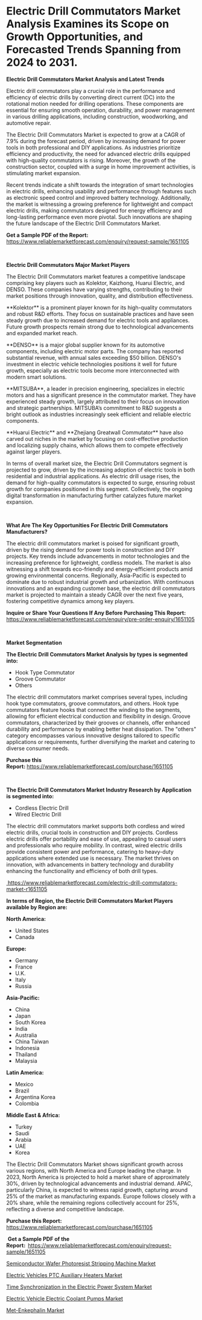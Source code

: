 <p><h1>Electric Drill Commutators Market Analysis Examines its Scope on Growth Opportunities, and Forecasted Trends Spanning from 2024 to 2031.</h1></p><p><strong>Electric Drill Commutators Market Analysis and Latest Trends</strong></p>
<p><p>Electric drill commutators play a crucial role in the performance and efficiency of electric drills by converting direct current (DC) into the rotational motion needed for drilling operations. These components are essential for ensuring smooth operation, durability, and power management in various drilling applications, including construction, woodworking, and automotive repair.</p><p>The Electric Drill Commutators Market is expected to grow at a CAGR of 7.9% during the forecast period, driven by increasing demand for power tools in both professional and DIY applications. As industries prioritize efficiency and productivity, the need for advanced electric drills equipped with high-quality commutators is rising. Moreover, the growth of the construction sector, coupled with a surge in home improvement activities, is stimulating market expansion.</p><p>Recent trends indicate a shift towards the integration of smart technologies in electric drills, enhancing usability and performance through features such as electronic speed control and improved battery technology. Additionally, the market is witnessing a growing preference for lightweight and compact electric drills, making commutators designed for energy efficiency and long-lasting performance even more pivotal. Such innovations are shaping the future landscape of the Electric Drill Commutators Market.</p></p>
<p><strong>Get a Sample PDF of the Report:&nbsp;</strong> <a href="https://www.reliablemarketforecast.com/enquiry/request-sample/1651105?utm_campaign=1870&utm_medium=2&utm_source=Github&utm_content=ia&utm_term=08122024&utm_id=electric-drill-commutators">https://www.reliablemarketforecast.com/enquiry/request-sample/1651105</a></p>
<p>&nbsp;</p>
<p><strong>Electric Drill Commutators Major Market Players</strong></p>
<p><p>The Electric Drill Commutators market features a competitive landscape comprising key players such as Kolektor, Kaizhong, Huarui Electric, and DENSO. These companies have varying strengths, contributing to their market positions through innovation, quality, and distribution effectiveness.</p><p>**Kolektor** is a prominent player known for its high-quality commutators and robust R&D efforts. They focus on sustainable practices and have seen steady growth due to increased demand for electric tools and appliances. Future growth prospects remain strong due to technological advancements and expanded market reach.</p><p>**DENSO** is a major global supplier known for its automotive components, including electric motor parts. The company has reported substantial revenue, with annual sales exceeding $50 billion. DENSO's investment in electric vehicle technologies positions it well for future growth, especially as electric tools become more interconnected with modern smart solutions.</p><p>**MITSUBA**, a leader in precision engineering, specializes in electric motors and has a significant presence in the commutator market. They have experienced steady growth, largely attributed to their focus on innovation and strategic partnerships. MITSUBA’s commitment to R&D suggests a bright outlook as industries increasingly seek efficient and reliable electric components.</p><p>**Huarui Electric** and **Zhejiang Greatwall Commutator** have also carved out niches in the market by focusing on cost-effective production and localizing supply chains, which allows them to compete effectively against larger players.</p><p>In terms of overall market size, the Electric Drill Commutators segment is projected to grow, driven by the increasing adoption of electric tools in both residential and industrial applications. As electric drill usage rises, the demand for high-quality commutators is expected to surge, ensuring robust growth for companies positioned in this segment. Collectively, the ongoing digital transformation in manufacturing further catalyzes future market expansion.</p></p>
<p>&nbsp;</p>
<p><strong>What Are The Key Opportunities For Electric Drill Commutators Manufacturers?</strong></p>
<p><p>The electric drill commutators market is poised for significant growth, driven by the rising demand for power tools in construction and DIY projects. Key trends include advancements in motor technologies and the increasing preference for lightweight, cordless models. The market is also witnessing a shift towards eco-friendly and energy-efficient products amid growing environmental concerns. Regionally, Asia-Pacific is expected to dominate due to robust industrial growth and urbanization. With continuous innovations and an expanding customer base, the electric drill commutators market is projected to maintain a steady CAGR over the next five years, fostering competitive dynamics among key players.</p></p>
<p><strong>Inquire or Share Your Questions If Any Before Purchasing This Report:</strong> <a href="https://www.reliablemarketforecast.com/enquiry/pre-order-enquiry/1651105?utm_campaign=1870&utm_medium=2&utm_source=Github&utm_content=ia&utm_term=08122024&utm_id=electric-drill-commutators">https://www.reliablemarketforecast.com/enquiry/pre-order-enquiry/1651105</a></p>
<p>&nbsp;</p>
<p><strong>Market Segmentation</strong></p>
<p><strong>The Electric Drill Commutators Market Analysis by types is segmented into:</strong></p>
<p><ul><li>Hook Type Commutator</li><li>Groove Commutator</li><li>Others</li></ul></p>
<p><p>The electric drill commutators market comprises several types, including hook type commutators, groove commutators, and others. Hook type commutators feature hooks that connect the winding to the segments, allowing for efficient electrical conduction and flexibility in design. Groove commutators, characterized by their grooves or channels, offer enhanced durability and performance by enabling better heat dissipation. The "others" category encompasses various innovative designs tailored to specific applications or requirements, further diversifying the market and catering to diverse consumer needs.</p></p>
<p><strong>Purchase this Report:&nbsp;</strong><a href="https://www.reliablemarketforecast.com/purchase/1651105?utm_campaign=1870&utm_medium=2&utm_source=Github&utm_content=ia&utm_term=08122024&utm_id=electric-drill-commutators">https://www.reliablemarketforecast.com/purchase/1651105</a></p>
<p>&nbsp;</p>
<p><strong>The Electric Drill Commutators Market Industry Research by Application is segmented into:</strong></p>
<p><ul><li>Cordless Electric Drill</li><li>Wired Electric Drill</li></ul></p>
<p><p>The electric drill commutators market supports both cordless and wired electric drills, crucial tools in construction and DIY projects. Cordless electric drills offer portability and ease of use, appealing to casual users and professionals who require mobility. In contrast, wired electric drills provide consistent power and performance, catering to heavy-duty applications where extended use is necessary. The market thrives on innovation, with advancements in battery technology and durability enhancing the functionality and efficiency of both drill types.</p></p>
<p><a href="https://www.reliablemarketforecast.com/electric-drill-commutators-market-r1651105?utm_campaign=1870&utm_medium=2&utm_source=Github&utm_content=ia&utm_term=08122024&utm_id=electric-drill-commutators">&nbsp;https://www.reliablemarketforecast.com/electric-drill-commutators-market-r1651105</a></p>
<p><strong>In terms of Region, the Electric Drill Commutators Market Players available by Region are:</strong></p>
<p>
    <p> <strong> North America: </strong>
        <ul>
            <li>United States</li>
            <li>Canada</li>
        </ul>
        </p> 
    <p> <strong> Europe: </strong>
        <ul>
            <li>Germany</li>
            <li>France</li>
            <li>U.K.</li>
            <li>Italy</li>
            <li>Russia</li>
        </ul>
        </p> 
    <p> <strong> Asia-Pacific: </strong>
        <ul>
            <li>China</li>
            <li>Japan</li>
            <li>South Korea</li>
            <li>India</li>
            <li>Australia</li>
            <li>China Taiwan</li>
            <li>Indonesia</li>
            <li>Thailand</li>
            <li>Malaysia</li>
        </ul>
        </p> 
    <p> <strong> Latin America: </strong>
        <ul>
            <li>Mexico</li>
            <li>Brazil</li>
            <li>Argentina Korea</li>
            <li>Colombia</li>
        </ul>
        </p> 
    <p> <strong> Middle East & Africa: </strong>
        <ul>
            <li>Turkey</li>
            <li>Saudi</li>
            <li>Arabia</li>
            <li>UAE</li>
            <li>Korea</li>
        </ul>
    </p>
    </p>
<p><p>The Electric Drill Commutators Market shows significant growth across various regions, with North America and Europe leading the charge. In 2023, North America is projected to hold a market share of approximately 30%, driven by technological advancements and industrial demand. APAC, particularly China, is expected to witness rapid growth, capturing around 25% of the market as manufacturing expands. Europe follows closely with a 20% share, while the remaining regions collectively account for 25%, reflecting a diverse and competitive landscape.</p></p>
<p><strong>Purchase this Report: </strong><a href="https://www.reliablemarketforecast.com/purchase/1651105?utm_campaign=1870&utm_medium=2&utm_source=Github&utm_content=ia&utm_term=08122024&utm_id=electric-drill-commutators">https://www.reliablemarketforecast.com/purchase/1651105</a></p>
<p>&nbsp;<strong>Get a Sample PDF of the Report:&nbsp;&nbsp;</strong><a href="https://www.reliablemarketforecast.com/enquiry/request-sample/1651105?utm_campaign=1870&utm_medium=2&utm_source=Github&utm_content=ia&utm_term=08122024&utm_id=electric-drill-commutators">https://www.reliablemarketforecast.com/enquiry/request-sample/1651105</a></p>
<p><strong></strong></p>
<p><p><a href="https://www.linkedin.com/pulse/the-sympatico-insight-9odme?utm_campaign=1870&utm_medium=2&utm_source=Github&utm_content=ia&utm_term=08122024&utm_id=electric-drill-commutators">Semiconductor Wafer Photoresist Stripping Machine Market</a></p><p><a href="https://www.linkedin.com/pulse/assessing-electric-vehicles-ptc-auxiliary-heaters-market-j4t0e?utm_campaign=1870&utm_medium=2&utm_source=Github&utm_content=ia&utm_term=08122024&utm_id=electric-drill-commutators">Electric Vehicles PTC Auxiliary Heaters Market</a></p><p><a href="https://www.linkedin.com/pulse/assessing-time-synchronization-electric-power-system-market-8cpwf?utm_campaign=1870&utm_medium=2&utm_source=Github&utm_content=ia&utm_term=08122024&utm_id=electric-drill-commutators">Time Synchronization in the Electric Power System Market</a></p><p><a href="https://www.linkedin.com/pulse/compreh-proposis-fbaif?utm_campaign=1870&utm_medium=2&utm_source=Github&utm_content=ia&utm_term=08122024&utm_id=electric-drill-commutators">Electric Vehicle Electric Coolant Pumps Market</a></p><p><a href="https://github.com/PeterParrish5/Market-Research-Report-List-7/blob/main/met-enkephalin-market.md?utm_campaign=1870&utm_medium=2&utm_source=Github&utm_content=ia&utm_term=08122024&utm_id=electric-drill-commutators">Met-Enkephalin Market</a></p></p>